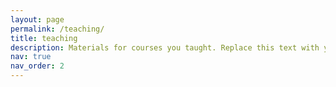 ```yaml
---
layout: page
permalink: /teaching/
title: teaching
description: Materials for courses you taught. Replace this text with your description.
nav: true
nav_order: 2
---
```

